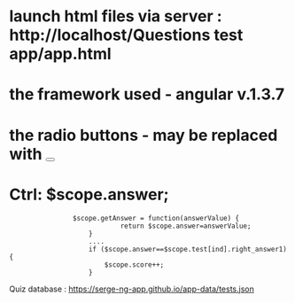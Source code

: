 # launch html files via server : http://localhost/Questions test app/app.html
# the framework used - angular v.1.3.7
# the radio buttons - may be replaced with <button ng-click="getAnswer(answer1)">
#    Ctrl: $scope.answer;
					$scope.getAnswer = function(answerValue) {
								return $scope.answer=answerValue;
						}
						....
						if ($scope.answer==$scope.test[ind].right_answer1) {			
							$scope.score++;
						}

Quiz database : https://serge-ng-app.github.io/app-data/tests.json